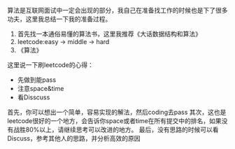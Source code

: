 算法是互联网面试中一定会出现的部分，我自己在准备找工作的时候也是下了很多功夫，这里我总结一下我的准备过程。

1. 首先找一本通俗易懂的算法书，这里我推荐《大话数据结构和算法》
2. leetcode:easy -> middle -> hard
3. 《算法》

这里说一下刷leetcode的心得：
- 先做到能pass
- 注意space&time
- 看Disscuss

首先，你可以想出一个简单，容易实现的解法，然后coding去pass
其次，这也是leetcode很好的一个地方，会告诉你space或者time在所有提交中的排名，如果没有战胜80%以上，请继续思考可以改进的地方。
最后，没有思路的时候可以看Discuss，参考其他人的思路，并分析高效的原因
